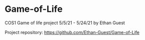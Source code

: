 # Game-of-Life
COS1 Game of life project 5/5/21 - 5/24/21 by Ethan Guest

Project repository: https://github.com/Ethan-Guest/Game-of-Life
